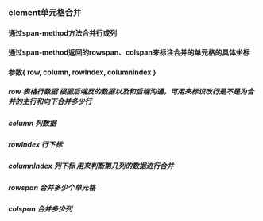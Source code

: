 ### element单元格合并
#### 通过span-method方法合并行或列
#### 通过span-method返回的rowspan、colspan来标注合并的单元格的具体坐标
#### 参数{ row, column, rowIndex, columnIndex }

##### row 表格行数据 根据后端反的数据以及和后端沟通，可用来标识改行是不是为合并的主行和向下合并多少行
##### column 列数据
##### rowIndex 行下标
##### columnIndex 列下标 用来判断第几列的数据进行合并

##### rowspan 合并多少个单元格
##### colspan 合并多少列